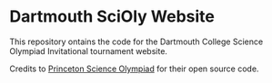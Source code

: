 # Dartmouth SciOly Website

This repository ontains the code for the Dartmouth College Science Olympiad Invitational tournament website.

Credits to [Princeton Science Olympiad](https://github.com/princetonscioly/puso_website) for their open source code.